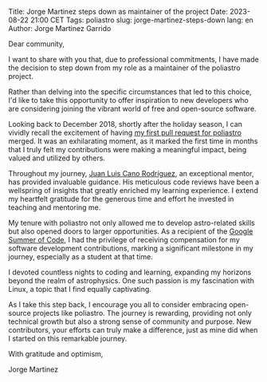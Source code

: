Title: Jorge Martinez steps down as maintainer of the project
Date: 2023-08-22 21:00 CET
Tags: poliastro
slug: jorge-martinez-steps-down
lang: en
Author: Jorge Martinez Garrido

Dear community,

I want to share with you that, due to professional commitments, I have made the
decision to step down from my role as a maintainer of the poliastro project.

Rather than delving into the specific circumstances that led to this choice, I'd
like to take this opportunity to offer inspiration to new developers who are
considering joining the vibrant world of free and open-source software.

Looking back to December 2018, shortly after the holiday season, I can vividly
recall the excitement of having [my first pull request for
poliastro](https://github.com/poliastro/poliastro/pull/491) merged. It was an
exhilarating moment, as it marked the first time in months that I truly felt my
contributions were making a meaningful impact, being valued and utilized by
others.

Throughout my journey, [Juan Luis Cano Rodríguez](https://github.com/astrojuanlu),
an exceptional mentor, has provided invaluable guidance. His meticulous code
reviews have been a wellspring of insights that greatly enriched my learning
experience. I extend my heartfelt gratitude for the generous time and effort he
invested in teaching and mentoring me.

My tenure with poliastro not only allowed me to develop astro-related skills but
also opened doors to larger opportunities. As a recipient of the 
[Google Summer of Code](https://summerofcode.withgoogle.com/archive/2019/projects/4887352839766016),
I had the privilege of receiving compensation for my software development
contributions, marking a significant milestone in my journey, especially as a
student at that time.

I devoted countless nights to coding and learning, expanding my horizons beyond
the realm of astrophysics. One such passion is my fascination with Linux, a
topic that I find equally captivating.

As I take this step back, I encourage you all to consider embracing open-source
projects like poliastro. The journey is rewarding, providing not only technical
growth but also a strong sense of community and purpose. New contributors, your
efforts can truly make a difference, just as mine did when I started on this
remarkable journey.

With gratitude and optimism,

Jorge Martinez


